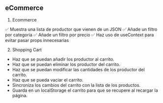 ## eCommerce

1. Ecommerce

✅ Muestra una lista de productor que vienen de un JSON
✅ Añade un filtro por categoría
✅ Añade un filtro por precio
✅ Haz uso de useContext para evitar pasar props innecesarias

2. Shopping Cart

- Haz que se puedan añadir los productor al carrito.
- Haz que se puedan eliminar los productor del carrito.
- Haz que se puedan modificar las cantidades de los productor del carrito.
- Haz que se pueda vaciar el carrito.
- Sincroniza los cambios del carrito con la lista de los productos.
- Guarda en un localStorage el carrito para que se recupere al recargar la página.
